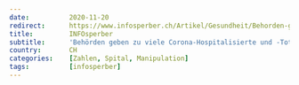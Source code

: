 ```yaml
---
date:          2020-11-20
redirect:      https://www.infosperber.ch/Artikel/Gesundheit/Behorden-geben-zu-viele-Corona-Hospitalisierte-und--Tote-an
title:         INFOsperber
subtitle:      'Behörden geben zu viele Corona-Hospitalisierte und -Tote an'
country:       CH
categories:    [Zahlen, Spital, Manipulation]
tags:          [infosperber]
---
```

